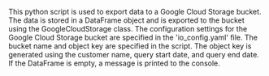 This python script is used to export data to a Google Cloud Storage bucket. The data is stored in a DataFrame object and is exported to the bucket using the GoogleCloudStorage class. The configuration settings for the Google Cloud Storage bucket are specified in the 'io_config.yaml' file. The bucket name and object key are specified in the script. The object key is generated using the customer name, query start date, and query end date. If the DataFrame is empty, a message is printed to the console.